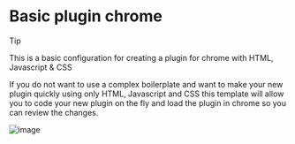 # Basic plugin chrome
> [!TIP]
> This is a basic configuration for creating a plugin for chrome with HTML, Javascript & CSS
> 
> If you do not want to use a complex boilerplate and want to make your new plugin quickly using only HTML, Javascript and CSS this template will allow you to code your new plugin on the fly and load the plugin in chrome so you can review the changes.

![image](https://github.com/user-attachments/assets/c055abed-662b-4746-bb92-4ea781cfc296)
